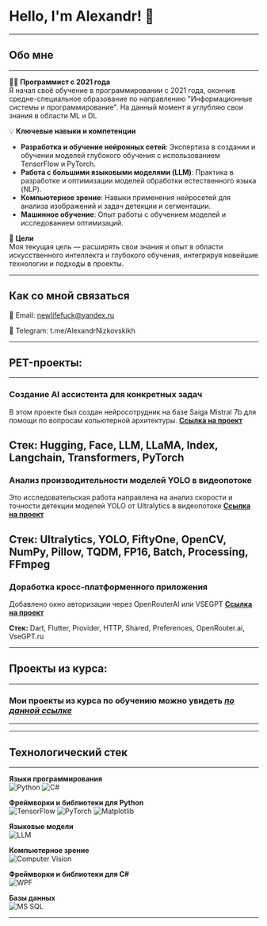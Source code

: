 # Hello, I'm Alexandr! 👋

_____________
## Обо мне
_____________

👨‍💻 **Программист с 2021 года**  
Я начал своё обучение в программировании с 2021 года, окончив средне-специальное образование по направлению "Информационные системы и программирование". На данный момент я углубляю свои знания в области ML и DL

💡 **Ключевые навыки и компетенции**  
- **Разработка и обучение нейронных сетей**: Экспертиза в создании и обучении моделей глубокого обучения с использованием TensorFlow и PyTorch.
- **Работа с большими языковыми моделями (LLM)**: Практика в разработке и оптимизации моделей обработки естественного языка (NLP).
- **Компьютерное зрение**: Навыки применения нейросетей для анализа изображений и задач детекции и сегментации.
- **Машинное обучение**: Опыт работы с обучением моделей и исследованием оптимизаций.

🚀 **Цели**  
Моя текущая цель — расширять свои знания и опыт в области искусственного интеллекта и глубокого обучения, интегрируя новейшие технологии и подходы в проекты.
_____________

## Как со мной связаться

📧 Email: newlifefuck@yandex.ru

📱 Telegram: t.me/AlexandrNizkovskikh

_____________
## PET-проекты:
_____________

### Создание AI ассистента для конкретных задач
В этом проекте был создан нейросотрудник на базе Saiga Mistral 7b для помощи по вопросам копьютерной архитектуры.
[**Ссылка на проект**](https://github.com/AlexandrNizkovskikh/LLM)

**Стек:** Hugging, Face, LLM, LLaMA, Index, Langchain, Transformers, PyTorch
--
### Анализ производительности моделей YOLO в видеопотоке
Это исследовательская работа направлена на анализ скорости и точности детекции моделей YOLO от Ultralytics в видеопотоке
[**Ссылка на проект**](https://github.com/AlexandrNizkovskikh/YOLO-detections)

**Стек:** Ultralytics, YOLO, FiftyOne, OpenCV, NumPy, Pillow, TQDM, FP16, Batch, Processing, FFmpeg
--
### Доработка кросс-платформенного приложения
Добавлено окно авторизации через OpenRouterAI или VSEGPT
[**Ссылка на проект**](https://github.com/AlexandrNizkovskikh/AIChatFlutter-upgrade-)

**Стек:** Dart, Flutter, Provider, HTTP, Shared, Preferences, OpenRouter.ai, VseGPT.ru

_____________
## Проекты из курса:
_____________

### Мои проекты из курса по обучению можно увидеть [***по данной ссылке***](https://github.com/search?q=owner%3AAlexandrNizkovskikh+TheFounder&type=repositories)
_____________

_____________
## Технологический стек
_____________
**Языки программирования**  
![Python](https://img.shields.io/badge/-Python-3776AB?logo=python&logoColor=white&style=for-the-badge)
![C#](https://img.shields.io/badge/-C%23-239120?logo=csharp&logoColor=white&style=for-the-badge)

**Фреймворки и библиотеки для Python**  
![TensorFlow](https://img.shields.io/badge/-TensorFlow-FF6F00?logo=tensorflow&logoColor=white&style=for-the-badge)
![PyTorch](https://img.shields.io/badge/-PyTorch-EE4C2C?logo=pytorch&logoColor=white&style=for-the-badge)
![Matplotlib](https://img.shields.io/badge/-Matplotlib-3776AB?logo=python&logoColor=white&style=for-the-badge)

**Языковые модели**  
![LLM](https://img.shields.io/badge/-LLMs-ff8800?style=for-the-badge)

**Компьютерное зрение**  
![Computer Vision](https://img.shields.io/badge/-Computer%20Vision-3776AB?logo=opencv&logoColor=white&style=for-the-badge)

**Фреймворки и библиотеки для C#**  
![WPF](https://img.shields.io/badge/-WPF-178600?logo=.net&logoColor=white&style=for-the-badge)

**Базы данных**  
![MS SQL](https://img.shields.io/badge/-MS%20SQL-CC2927?logo=microsoft-sql-server&logoColor=white&style=for-the-badge)

____
